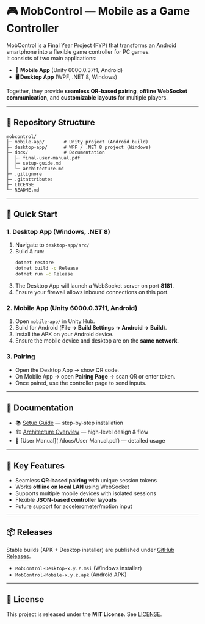 # 🎮 MobControl — Mobile as a Game Controller

MobControl is a Final Year Project (FYP) that transforms an Android smartphone into a flexible game controller for PC games.  
It consists of two main applications:

- **📱 Mobile App** (Unity 6000.0.37f1, Android)  
- **🖥️ Desktop App** (WPF, .NET 8, Windows)  

Together, they provide **seamless QR-based pairing**, **offline WebSocket communication**, and **customizable layouts** for multiple players.

---

## 📂 Repository Structure

```
mobcontrol/
├─ mobile-app/       # Unity project (Android build)
├─ desktop-app/      # WPF / .NET 8 project (Windows)
├─ docs/             # Documentation
│  ├─ final-user-manual.pdf
│  ├─ setup-guide.md
│  └─ architecture.md
├─ .gitignore
├─ .gitattributes
├─ LICENSE
└─ README.md
```

---

## 🚀 Quick Start

### 1. Desktop App (Windows, .NET 8)
1. Navigate to `desktop-app/src/`  
2. Build & run:
   ```bash
   dotnet restore
   dotnet build -c Release
   dotnet run -c Release
   ```
3. The Desktop App will launch a WebSocket server on port **8181**.  
4. Ensure your firewall allows inbound connections on this port.

### 2. Mobile App (Unity 6000.0.37f1, Android)
1. Open `mobile-app/` in Unity Hub.  
2. Build for Android (**File → Build Settings → Android → Build**).  
3. Install the APK on your Android device.  
4. Ensure the mobile device and desktop are on the **same network**.  

### 3. Pairing
- Open the Desktop App → show QR code.  
- On Mobile App → open **Pairing Page** → scan QR or enter token.  
- Once paired, use the controller page to send inputs.

---

## 📖 Documentation

- 📚 [Setup Guide](./docs/setup-guide.md) — step-by-step installation  
- 🏗️ [Architecture Overview](./docs/architecture.md) — high-level design & flow  
- 📄 [User Manual](./docs/User Manual.pdf) — detailed usage  

---

## 🔐 Key Features
- Seamless **QR-based pairing** with unique session tokens  
- Works **offline on local LAN** using WebSocket
- Supports multiple mobile devices with isolated sessions  
- Flexible **JSON-based controller layouts**  
- Future support for accelerometer/motion input  

---

## 📦 Releases
Stable builds (APK + Desktop installer) are published under [GitHub Releases](../../releases).  
- `MobControl-Desktop-x.y.z.msi` (Windows installer)  
- `MobControl-Mobile-x.y.z.apk` (Android APK)  

---

## 📜 License
This project is released under the **MIT License**. See [LICENSE](./LICENSE).
